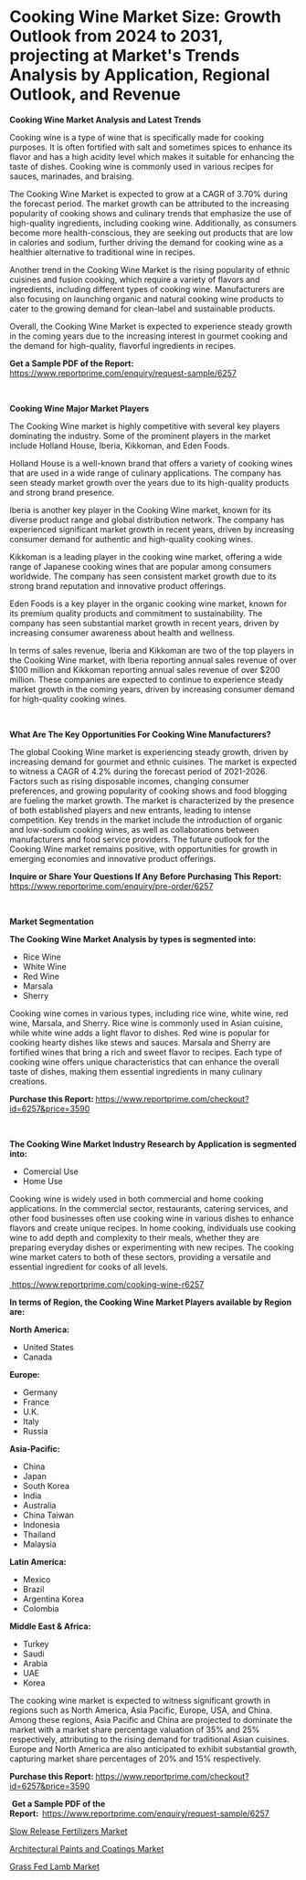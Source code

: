 <p><h1>Cooking Wine Market Size: Growth Outlook from 2024 to 2031, projecting at Market's Trends Analysis by Application, Regional Outlook, and Revenue</h1></p><p><strong>Cooking Wine Market Analysis and Latest Trends</strong></p>
<p><p>Cooking wine is a type of wine that is specifically made for cooking purposes. It is often fortified with salt and sometimes spices to enhance its flavor and has a high acidity level which makes it suitable for enhancing the taste of dishes. Cooking wine is commonly used in various recipes for sauces, marinades, and braising.</p><p>The Cooking Wine Market is expected to grow at a CAGR of 3.70% during the forecast period. The market growth can be attributed to the increasing popularity of cooking shows and culinary trends that emphasize the use of high-quality ingredients, including cooking wine. Additionally, as consumers become more health-conscious, they are seeking out products that are low in calories and sodium, further driving the demand for cooking wine as a healthier alternative to traditional wine in recipes.</p><p>Another trend in the Cooking Wine Market is the rising popularity of ethnic cuisines and fusion cooking, which require a variety of flavors and ingredients, including different types of cooking wine. Manufacturers are also focusing on launching organic and natural cooking wine products to cater to the growing demand for clean-label and sustainable products.</p><p>Overall, the Cooking Wine Market is expected to experience steady growth in the coming years due to the increasing interest in gourmet cooking and the demand for high-quality, flavorful ingredients in recipes.</p></p>
<p><strong>Get a Sample PDF of the Report:&nbsp;</strong> <a href="https://www.reportprime.com/enquiry/request-sample/6257">https://www.reportprime.com/enquiry/request-sample/6257</a></p>
<p>&nbsp;</p>
<p><strong>Cooking Wine Major Market Players</strong></p>
<p><p>The Cooking Wine market is highly competitive with several key players dominating the industry. Some of the prominent players in the market include Holland House, Iberia, Kikkoman, and Eden Foods.</p><p>Holland House is a well-known brand that offers a variety of cooking wines that are used in a wide range of culinary applications. The company has seen steady market growth over the years due to its high-quality products and strong brand presence.</p><p>Iberia is another key player in the Cooking Wine market, known for its diverse product range and global distribution network. The company has experienced significant market growth in recent years, driven by increasing consumer demand for authentic and high-quality cooking wines.</p><p>Kikkoman is a leading player in the cooking wine market, offering a wide range of Japanese cooking wines that are popular among consumers worldwide. The company has seen consistent market growth due to its strong brand reputation and innovative product offerings.</p><p>Eden Foods is a key player in the organic cooking wine market, known for its premium quality products and commitment to sustainability. The company has seen substantial market growth in recent years, driven by increasing consumer awareness about health and wellness.</p><p>In terms of sales revenue, Iberia and Kikkoman are two of the top players in the Cooking Wine market, with Iberia reporting annual sales revenue of over $100 million and Kikkoman reporting annual sales revenue of over $200 million. These companies are expected to continue to experience steady market growth in the coming years, driven by increasing consumer demand for high-quality cooking wines.</p></p>
<p>&nbsp;</p>
<p><strong>What Are The Key Opportunities For Cooking Wine Manufacturers?</strong></p>
<p><p>The global Cooking Wine market is experiencing steady growth, driven by increasing demand for gourmet and ethnic cuisines. The market is expected to witness a CAGR of 4.2% during the forecast period of 2021-2026. Factors such as rising disposable incomes, changing consumer preferences, and growing popularity of cooking shows and food blogging are fueling the market growth. The market is characterized by the presence of both established players and new entrants, leading to intense competition. Key trends in the market include the introduction of organic and low-sodium cooking wines, as well as collaborations between manufacturers and food service providers. The future outlook for the Cooking Wine market remains positive, with opportunities for growth in emerging economies and innovative product offerings.</p></p>
<p><strong>Inquire or Share Your Questions If Any Before Purchasing This Report:</strong> <a href="https://www.reportprime.com/enquiry/pre-order/6257">https://www.reportprime.com/enquiry/pre-order/6257</a></p>
<p>&nbsp;</p>
<p><strong>Market Segmentation</strong></p>
<p><strong>The Cooking Wine Market Analysis by types is segmented into:</strong></p>
<p><ul><li>Rice Wine</li><li>White Wine</li><li>Red Wine</li><li>Marsala</li><li>Sherry</li></ul></p>
<p><p>Cooking wine comes in various types, including rice wine, white wine, red wine, Marsala, and Sherry. Rice wine is commonly used in Asian cuisine, while white wine adds a light flavor to dishes. Red wine is popular for cooking hearty dishes like stews and sauces. Marsala and Sherry are fortified wines that bring a rich and sweet flavor to recipes. Each type of cooking wine offers unique characteristics that can enhance the overall taste of dishes, making them essential ingredients in many culinary creations.</p></p>
<p><strong>Purchase this Report:&nbsp;</strong><a href="https://www.reportprime.com/checkout?id=6257&price=3590">https://www.reportprime.com/checkout?id=6257&price=3590</a></p>
<p>&nbsp;</p>
<p><strong>The Cooking Wine Market Industry Research by Application is segmented into:</strong></p>
<p><ul><li>Comercial Use</li><li>Home Use</li></ul></p>
<p><p>Cooking wine is widely used in both commercial and home cooking applications. In the commercial sector, restaurants, catering services, and other food businesses often use cooking wine in various dishes to enhance flavors and create unique recipes. In home cooking, individuals use cooking wine to add depth and complexity to their meals, whether they are preparing everyday dishes or experimenting with new recipes. The cooking wine market caters to both of these sectors, providing a versatile and essential ingredient for cooks of all levels.</p></p>
<p><a href="https://www.reportprime.com/cooking-wine-r6257">&nbsp;https://www.reportprime.com/cooking-wine-r6257</a></p>
<p><strong>In terms of Region, the Cooking Wine Market Players available by Region are:</strong></p>
<p>
    <p> <strong> North America: </strong>
        <ul>
            <li>United States</li>
            <li>Canada</li>
        </ul>
        </p> 
    <p> <strong> Europe: </strong>
        <ul>
            <li>Germany</li>
            <li>France</li>
            <li>U.K.</li>
            <li>Italy</li>
            <li>Russia</li>
        </ul>
        </p> 
    <p> <strong> Asia-Pacific: </strong>
        <ul>
            <li>China</li>
            <li>Japan</li>
            <li>South Korea</li>
            <li>India</li>
            <li>Australia</li>
            <li>China Taiwan</li>
            <li>Indonesia</li>
            <li>Thailand</li>
            <li>Malaysia</li>
        </ul>
        </p> 
    <p> <strong> Latin America: </strong>
        <ul>
            <li>Mexico</li>
            <li>Brazil</li>
            <li>Argentina Korea</li>
            <li>Colombia</li>
        </ul>
        </p> 
    <p> <strong> Middle East & Africa: </strong>
        <ul>
            <li>Turkey</li>
            <li>Saudi</li>
            <li>Arabia</li>
            <li>UAE</li>
            <li>Korea</li>
        </ul>
    </p>
    </p>
<p><p>The cooking wine market is expected to witness significant growth in regions such as North America, Asia Pacific, Europe, USA, and China. Among these regions, Asia Pacific and China are projected to dominate the market with a market share percentage valuation of 35% and 25% respectively, attributing to the rising demand for traditional Asian cuisines. Europe and North America are also anticipated to exhibit substantial growth, capturing market share percentages of 20% and 15% respectively.</p></p>
<p><strong>Purchase this Report: </strong><a href="https://www.reportprime.com/checkout?id=6257&price=3590">https://www.reportprime.com/checkout?id=6257&price=3590</a></p>
<p>&nbsp;<strong>Get a Sample PDF of the Report:&nbsp;&nbsp;</strong><a href="https://www.reportprime.com/enquiry/request-sample/6257">https://www.reportprime.com/enquiry/request-sample/6257</a></p>
<p><strong></strong></p>
<p><p><a href="https://skillful-vermicelli-b89.notion.site/Slow-Release-Fertilizers-Market-Provides-a-Comprehensive-Analysis-Including-a-Macro-Overview-of-the--e8b7cfef19d649289b43935017536c83">Slow Release Fertilizers Market</a></p><p><a href="https://fuschia-pecorino-a6d.notion.site/Architectural-Paints-and-Coatings-Market-Offer-Valuable-Insights-into-Market-Size-Market-Share-Mar-0bf5e4a1bd664bafa9bf3090856880af">Architectural Paints and Coatings Market</a></p><p><a href="https://github.com/globismark/Market-Research-Report-List-2/blob/main/grass-fed-lamb-market.md">Grass Fed Lamb Market</a></p></p>
